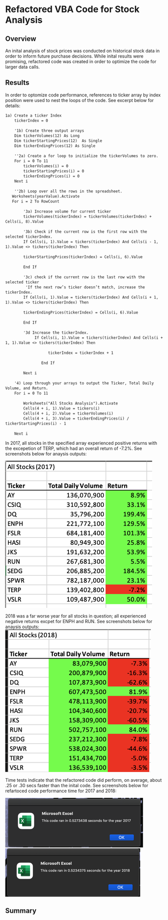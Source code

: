 # Refactored VBA Code for Stock Analysis

## Overview
An inital analysis of stock prices was conducted on historical stock data in order to inform future purchase decisions.  While inital results were promising, refactored code was created in order to optimize the code for larger data calls.  

## Results
In order to optomize code performance, references to ticker array by index position were used to nest the loops of the code.  See excerpt below for details:

```
1a) Create a ticker Index
    tickerIndex = 0

    '1b) Create three output arrays
    Dim tickerVolumes(12) As Long
    Dim tickerStartingPrices(12)  As Single
    Dim tickerEndingPrices(12) As Single
    
    ''2a) Create a for loop to initialize the tickerVolumes to zero.
    For i = 0 To 11
        tickerVolumes(i) = 0
        tickerStartingPrices(i) = 0
        tickerEndingPrices(i) = 0
    Next i
    
    ''2b) Loop over all the rows in the spreadsheet.
   Worksheets(yearValue).Activate
   For i = 2 To RowCount
    
        '3a) Increase volume for current ticker
        tickerVolumes(tickerIndex) = tickerVolumes(tickerIndex) + Cells(i, 8).Value
        
        '3b) Check if the current row is the first row with the selected tickerIndex.
        If Cells(i, 1).Value = tickers(tickerIndex) And Cells(i - 1, 1).Value <> tickers(tickerIndex) Then

        tickerStartingPrices(tickerIndex) = Cells(i, 6).Value

        End If
        
        '3c) check if the current row is the last row with the selected ticker
         'If the next row’s ticker doesn’t match, increase the tickerIndex.
        If Cells(i, 1).Value = tickers(tickerIndex) And Cells(i + 1, 1).Value <> tickers(tickerIndex) Then

        tickerEndingPrices(tickerIndex) = Cells(i, 6).Value
        
        End If
        
        '3d Increase the tickerIndex.
             If Cells(i, 1).Value = tickers(tickerIndex) And Cells(i + 1, 1).Value <> tickers(tickerIndex) Then

                   tickerIndex = tickerIndex + 1
        
                End If
            
        Next i
    
    '4) Loop through your arrays to output the Ticker, Total Daily Volume, and Return.
    For i = 0 To 11
        
        Worksheets("All Stocks Analysis").Activate
        Cells(4 + i, 1).Value = tickers(i)
        Cells(4 + i, 2).Value = tickerVolumes(i)
        Cells(4 + i, 3).Value = tickerEndingPrices(i) / tickerStartingPrices(i) - 1
        
    Next i
```

In 2017, all stocks in the specified array experienced positive returns with the excepetion of TERP, which had an overall return of -7.2%.  See screenshots below for anaysis outputs:

![Table of Results for 2017](/Resources/Stocks2017.png)

2018 was a far worse year for all stocks in question; all experienced negative returns excpet for ENPH and RUN.  See screenshots below for anaysis outputs:
![Table of Results for 2018](/Resources/Stocks2018.png)

Time tests indicate that the refactored code did perform, on average, about .25 or .30 secs faster than the inital code.  See screenshots below for refartoced code performance time for 2017 and 2018:

![Time Test for 2017 Results](/Resources/Refactored2017.png)
![Time Test for 2018 Results](/Resources/Refactored2018.png)

## Summary




